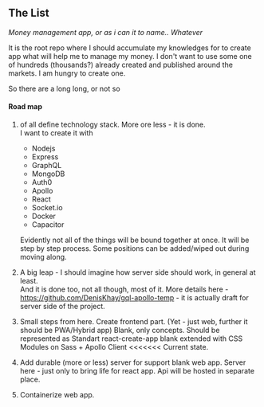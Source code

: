 ## The List

*Money management app, or as i can it to name.. Whatever*

It is the root repo where I should accumulate my knowledges for to create app what will help me to manage my money. I don't want to use some one of hundreds (thousands?) already created and published around the markets. I am hungry to create one.

So there are a long long, or not so
#### Road map

1. of all define technology stack.
    More ore less - it is done.  
    I want to create it with  
    - Nodejs
    - Express
    - GraphQL
    - MongoDB
    - Auth0
    - Apollo
    - React
    - Socket.io
    - Docker
    - Capacitor  
   
    Evidently not all of the things will be bound together at once.
    It will be step by step process. Some positions can be added/wiped out during moving along.
    
2. A big leap - I should imagine how server side should work, in general at least.  
And it is done too, not all though, most of it. More details here - https://github.com/DenisKhay/gql-apollo-temp - it is actually draft for server side of the project. 

3. Small steps from here. Create frontend part. (Yet - just web, further it should be PWA/Hybrid app) Blank, only concepts. Should be represented as 
Standart react-create-app blank extended with CSS Modules on Sass + Apollo Client <<<<<<< Current state.  
4. Add durable (more or less) server for support blank web app. Server here - just only to bring life for react app. Api will be hosted in separate place.
5. Containerize web app.
